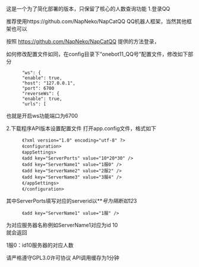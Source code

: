 这是一个为了简化部署的版本，只保留了核心的人数查询功能
1.登录QQ

推荐使用https://github.com/NapNeko/NapCatQQ QQ机器人框架，当然其他框架也可以

按照 https://github.com/NapNeko/NapCatQQ 提供的方法登录，

如何修改配置文件如同，在config目录下“onebot11_QQ号”配置文件，修改如下部分

          "ws": {
          "enable": true,
          "host": "127.0.0.1",
          "port": 6700
          "reverseWs": {
          "enable": true,
          "urls": [

也就是开启ws功能端口为6700

2.下载程序API版本设置配置文件
打开app.config文件，格式如下

          《?xml version="1.0" encoding="utf-8" ?>
          《configuration>
          《appSettings>
          《add key="ServerPorts" value="10*20*30" />
          《add key="ServerName1" value="1服0" />
          《add key="ServerName2" value="2服2" />
          《add key="ServerName3" value="3服4" />
          《/appSettings>
          《/configuration>

其中ServerPorts填写对应的serverid以****号为隔断如1*2*3

          《add key="ServerName1" value="1服" />
          
为对应服务器名称例如ServerName1对应为id 10	
就会返回

1服0：id10服务器的对应人数

请严格遵守GPL3.0许可协议
API调用缓存为1分钟


